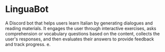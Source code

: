 # LinguaBot
A Discord bot that helps users learn Italian by generating dialogues and reading materials. It engages the user through interactive exercises, asks comprehension or vocabulary questions based on the content, collects the user's responses, and then evaluates their answers to provide feedback and track progress. e.

